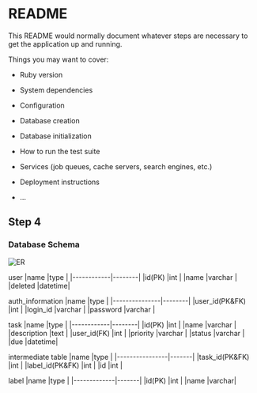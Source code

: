 # README

This README would normally document whatever steps are necessary to get the
application up and running.

Things you may want to cover:

* Ruby version

* System dependencies

* Configuration

* Database creation

* Database initialization

* How to run the test suite

* Services (job queues, cache servers, search engines, etc.)

* Deployment instructions

* ...

## Step 4
### Database Schema

![ER](https://user-images.githubusercontent.com/56104871/66540876-40ee5c80-eb68-11e9-936f-f72c251135e4.JPG)


user
|name        |type    |
|------------|--------|
|id(PK)      |int     |
|name        |varchar |
|deleted     |datetime|


auth_information
|name           |type    |
|---------------|--------|
|user_id(PK&FK) |int     |
|login_id       |varchar |
|password       |varchar |


task
|name        |type    |
|------------|--------|
|id(PK)      |int     |
|name        |varchar |
|description |text    |
|user_id(FK) |int     |
|priority    |varchar |
|status      |varchar |
|due         |datetime|


intermediate table
|name            |type   |
|----------------|-------|
|task_id(PK&FK)  |int    |
|label_id(PK&FK) |int    |
|id              |int    |


label
|name         |type   |
|-------------|-------|
|id(PK)       |int    |
|name         |varchar|
